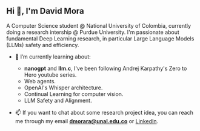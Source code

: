## Hi 👋, I'm David Mora</h2>
A Computer Science student @ National University of Colombia, currently doing a research intership @ Purdue University. I'm passionate about fundamental Deep Learning research, in particular Large Language Models (LLMs) safety and efficiency.

- 🔭 I’m currently learning about:
    - **nanogpt** and **llm.c**, I've been following Andrej Karpathy's Zero to Hero youtube series.
    - Web agents.
    - OpenAI's Whisper architecture.
    - Continual Learning for computer vision.
    - LLM Safety and Alignment.

- 📫 If you want to chat about some research project idea, you can reach me through my email **dmorara@unal.edu.co** or [LinkedIn](https://www.linkedin.com/in/davidfmora/).
